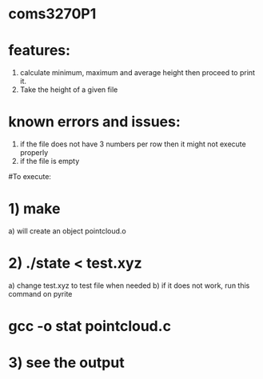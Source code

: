 # coms3270P1

# features:

1. calculate minimum, maximum and average height then proceed to print it.
2. Take the height of a given file

# known errors and issues:

1. if the file does not have 3 numbers per row then it might not execute properly
2. if the file is empty

#To execute:

# 1) make

a) will create an object pointcloud.o

# 2) ./state < test.xyz
  a) change test.xyz to test file when needed
  b) if it does not work, run this command on pyrite
  # gcc -o stat pointcloud.c
  
# 3) see the output 



